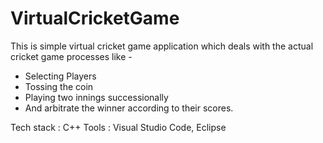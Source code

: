 # VirtualCricketGame

This is simple virtual cricket game application which deals with the actual cricket game processes like -
- Selecting Players
- Tossing the coin
- Playing two innings successionally
- And arbitrate the winner according to their scores.

Tech stack : C++
Tools : Visual Studio Code, Eclipse 

